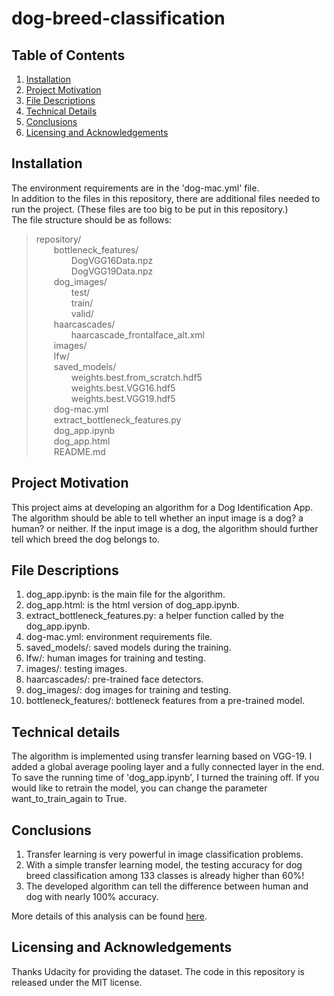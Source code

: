# dog-breed-classification

## Table of Contents

1. [Installation](#installation)
2. [Project Motivation](#motivation)
3. [File Descriptions](#file)
4. [Technical Details](#technical)
5. [Conclusions](#conclusions)
6. [Licensing and Acknowledgements](#licensing)

## Installation <a name="installation"></a>
The environment requirements are in the 'dog-mac.yml' file.<br>
In addition to the files in this repository, there are additional files needed to run the project. (These files are too big to be put in this repository.)
<br>
The file structure should be as follows:
> repository/  
&emsp;&emsp;bottleneck_features/  
&emsp;&emsp;&emsp;&emsp;DogVGG16Data.npz  
&emsp;&emsp;&emsp;&emsp;DogVGG19Data.npz  
&emsp;&emsp;dog_images/  
&emsp;&emsp;&emsp;&emsp;test/  
&emsp;&emsp;&emsp;&emsp;train/  
&emsp;&emsp;&emsp;&emsp;valid/  
&emsp;&emsp;haarcascades/  
&emsp;&emsp;&emsp;&emsp;haarcascade_frontalface_alt.xml  
&emsp;&emsp;images/  
&emsp;&emsp;lfw/  
&emsp;&emsp;saved_models/  
&emsp;&emsp;&emsp;&emsp;weights.best.from_scratch.hdf5  
&emsp;&emsp;&emsp;&emsp;weights.best.VGG16.hdf5  
&emsp;&emsp;&emsp;&emsp;weights.best.VGG19.hdf5  
&emsp;&emsp;dog-mac.yml  
&emsp;&emsp;extract_bottleneck_features.py  
&emsp;&emsp;dog_app.ipynb  
&emsp;&emsp;dog_app.html  
&emsp;&emsp;README.md  


## Project Motivation <a name="motivation"></a>
This project aims at developing an algorithm for a Dog Identification App. The algorithm should be able to tell whether an input image is a dog? a human? or neither.
If the input image is a dog, the algorithm should further tell which breed the dog belongs to.


## File Descriptions <a name="file"></a>
1. dog_app.ipynb: is the main file for the algorithm.
2. dog_app.html: is the html version of dog_app.ipynb.
3. extract_bottleneck_features.py: a helper function called by the dog_app.ipynb. 
4. dog-mac.yml: environment requirements file.
5. saved_models/: saved models during the training.
6. lfw/: human images for training and testing.
7. images/: testing images.
8. haarcascades/: pre-trained face detectors.
9. dog_images/: dog images for training and testing.
10. bottleneck_features/: bottleneck features from a pre-trained model.



## Technical details <a name="technical"></a>
The algorithm is implemented using transfer learning based on VGG-19. I added a global average pooling layer and a fully connected layer in the end. <br>
To save the running time of 'dog_app.ipynb', I turned the training off. If you would
like to retrain the model, you can change the parameter want_to_train_again to True. 


## Conclusions <a name="conclusions"></a>
1. Transfer learning is very powerful in image classification problems. 
2. With a simple transfer learning model, the testing accuracy for dog breed classification among 133 classes is already higher than 60%!
3. The developed algorithm can tell the difference between human and dog with nearly 100% accuracy. 

More details of this analysis can be found [here](https://medium.com/@lidun.cn/dog-breed-classification-based-on-transfer-learning-fc5fcd708c71).

## Licensing and Acknowledgements <a name="Licensing"></a>
Thanks Udacity for providing the dataset. The code in this repository is released under the MIT license. 